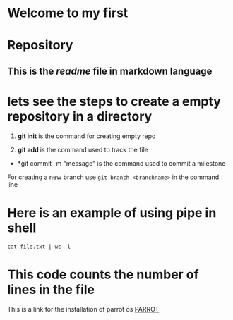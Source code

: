 # Welcome to my first

# Repository

## This is the *readme* file in **markdown** language

# lets see the steps to create a empty repository in a directory

1. **git init** is the command for creating empty repo

2. **git add <filename>** is the command used to track the file

- *git commit -m "message" is the command used to commit a milestone

For creating a new branch use `git branch <branchname>` in the command line

# Here is an example of using pipe in shell

```
cat file.txt | wc -l
```
# This code counts the number of lines in the file

This is a link for the installation of parrot os [PARROT](https://linuxhint.com/install_parrot_sec_os/)

